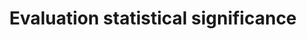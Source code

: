 ---
title: 'Evaluation statistical significance'
field: 'is.evaluation.significance'
slug: 'impact-evaluation-statistical-significance'
comment: 'select from control list'
required: False
vocabulary: 'impact-evaluation-statistical-significance.txt'
module: 'Impact'
cluster: 'Impact'
policy: 'Controlled value. Single select from control list.'
---